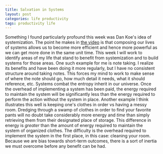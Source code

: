 ```yaml
---
title: Salvation in Systems
layout: post
categories: life productivity
tags: productivity life
---
```

Something I found particularly profound this week was Dan Koe's idea of systemization. The point he makes in [the video](https://www.youtube.com/watch?v=aV4jKPFOjvk)  is that composing our lives of systems allows us to become more efficient and hence more powerful as we can get more done in the same unit time. This week I will work to identify areas of my life that stand to benefit from systemization and to build systems for those areas. One such example for me is note taking. I realize its benefits and have been doing it more regularly, but I have no consistent structure around taking notes. This forces my mind to work to make sense of where the note should go, how much detail it needs, what it should reference, etc. Systems combat the entropy inherit in our universe. Once the overhead of implementing a system has been paid, the energy required to maintain the system will be significantly less than the energy required to perform the action without the system in place. Another example I think illustrates this well is keeping one's clothes in order vs having a messy room. Dredging through a swamp of clothes in order to find your favorite pants will no doubt take considerably more energy and *time* than simply retrieving them from their designated place of storage. This difference in energy is *greater* than the amount of energy required to maintain the system of organized clothes. The difficulty is the overhead required to implement the system in the first place, in this case: cleaning your room. Because we are bias towards short-term outcomes, there is a sort of inertia we must overcome before any benefit can be had. 
